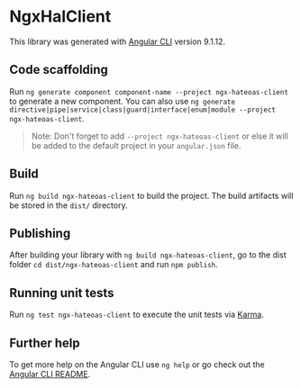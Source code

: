# NgxHalClient

This library was generated with [Angular CLI](https://github.com/angular/angular-cli) version 9.1.12.

## Code scaffolding

Run `ng generate component component-name --project ngx-hateoas-client` to generate a new component. You can also use `ng generate directive|pipe|service|class|guard|interface|enum|module --project ngx-hateoas-client`.
> Note: Don't forget to add `--project ngx-hateoas-client` or else it will be added to the default project in your `angular.json` file. 

## Build

Run `ng build ngx-hateoas-client` to build the project. The build artifacts will be stored in the `dist/` directory.

## Publishing

After building your library with `ng build ngx-hateoas-client`, go to the dist folder `cd dist/ngx-hateoas-client` and run `npm publish`.

## Running unit tests

Run `ng test ngx-hateoas-client` to execute the unit tests via [Karma](https://karma-runner.github.io).

## Further help

To get more help on the Angular CLI use `ng help` or go check out the [Angular CLI README](https://github.com/angular/angular-cli/blob/master/README.md).
